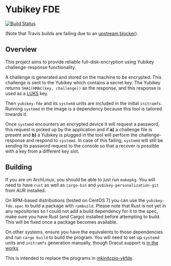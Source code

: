Yubikey FDE
===========

[![Build Status](https://travis-ci.org/tazjin/yubikey-fde.svg)](https://travis-ci.org/tazjin/yubikey-fde)

(Note that Travis builds are failing due to an [upstream blocker][]).

## Overview

This project aims to provide reliable full-disk-encryption using Yubikey challenge-response functionality.

A challenge is generated and stored on the machine to be encrypted. This challenge is sent to the Yubikey
which contains a secret key. The Yubikey returns `SHA1(HMAC(key, challenge))` as the response, and this
response is used as a [LUKS][] key.

Then `yubikey-fde` and its `systemd` units are included in the initial `initramfs`. Running `systemd` in
the image is a dependency because this tool is tailored towards it.

Once `systemd` encounters an encrypted device it will request a password, this request is picked up by
the application and if **a)** a challenge file is present and **b)** a Yubikey is plugged in the tool will
perform the challenge-response and respond to `systemd`. In case of this failing, `systemd` will still be
sending its password request to the console so that a recover is possible with a key from a different key
slot.

## Building

If you are on ArchLinux, you should be able to just run `makepkg`. You will need to have `rust` as well as
`cargo-bin` and `yubikey-personalization-git` from AUR installed.

On RPM-based distributions (tested on CentOS 7) you can use the `yubikey-fde.spec` to build a package with
`rpmbuild`. Please note that Rust is not yet in any repositories so I could not add a build dependency for
it to the spec, make sure you have Rust (and Cargo) installed before attempting to build.
This will be fixed once a package becomes available.

On other systems, ensure you have the equivalents to those dependencies and run `cargo build` to build the
program. You will need to set up `systemd` units and `initramfs` generation manually, though Dracut support
is [in the works][].

This is intended to replace the programs in [mkinitcpio-ykfde][].

[upstream blocker]: https://github.com/travis-ci/travis-ci/issues/3632
[LUKS]: https://en.wikipedia.org/wiki/Linux_Unified_Key_Setup
[in the works]: https://github.com/tazjin/yubikey-fde/issues/9
[mkinitcpio-ykfde]: https://github.com/eworm-de/mkinitcpio-ykfde

